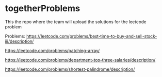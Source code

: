 # togetherProblems
 This the repo where the team will upload the solutions for the leetcode problem

 Problems:
 https://leetcode.com/problems/best-time-to-buy-and-sell-stock-iii/description/ 
 
 https://leetcode.com/problems/patching-array/
 
 https://leetcode.com/problems/department-top-three-salaries/description/
 
 https://leetcode.com/problems/shortest-palindrome/description/

